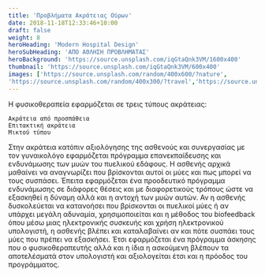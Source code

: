```yaml
---
title: 'Προβλήματα Ακράτειας Ούρων'
date: 2018-11-18T12:33:46+10:00
draft: false
weight: 8
heroHeading: 'Modern Hospital Design'
heroSubHeading: 'ΑΠΟ ΑΘΛΗΣΗ ΠΡΟΒΛΗΜΑΤΑΣ'
heroBackground: 'https://source.unsplash.com/iqGtaQnk3VM/1600x400'
thumbnail: 'https://source.unsplash.com/iqGtaQnk3VM/600x400'
images: ['https://source.unsplash.com/random/400x600/?nature', 
'https://source.unsplash.com/random/400x300/?travel','https://source.unsplash.com/random/400x300/?architecture','https://source.unsplash.com/random/400x600/?buildings','https://source.unsplash.com/random/400x300/?city','https://source.unsplash.com/random/400x600/?business']
---
```


Η φυσικοθεραπεία εφαρμόζεται σε τρεις τύπους ακράτειας:

    Ακράτεια από προσπάθεια
    Επιτακτική ακράτεια
    Μικτού τύπου

Στην ακράτεια κατόπιν αξιολόγησης της ασθενούς και συνεργασίας με τον γυναικολόγο εφαρμόζεται πρόγραμμα επανεκπαίδευσης και ενδυνάμωσης των μυών του πυελικού εδάφους.
Η ασθενής αρχικά μαθαίνει να αναγνωρίζει που βρίσκονται αυτοί οι μύες και πως μπορεί να τους συσπάσει. Έπειτα εφαρμόζεται ένα προοδευτικό πρόγραμμα ενδυνάμωσης σε διάφορες θέσεις και με διαφορετικούς τρόπους ώστε να εξασκηθεί η δύναμη αλλά και η αντοχή των μυών αυτών. Αν η ασθενής δυσκολεύεται να κατανοήσει που βρίσκονται οι πυελικοί μύες ή αν υπάρχει μεγάλη αδυναμία, χρησιμοποιείται και η μέθοδος του biofeedback όπου μέσω μιας ηλεκτρονικής συσκευής και χρήση ηλεκτρονικού υπολογιστή, η ασθενής βλέπει και καταλαβαίνει αν και πότε συσπάει τους μύες που πρέπει να εξασκήσει. Έτσι εφαρμόζεται ένα πρόγραμμα άσκησης που ο φυσικοθεραπευτής αλλά και η  ίδια η ασκούμενη βλέπουν τα αποτελέσματά στον υπολογιστή και αξιολογείται έτσι και η πρόοδος του προγράμματος.